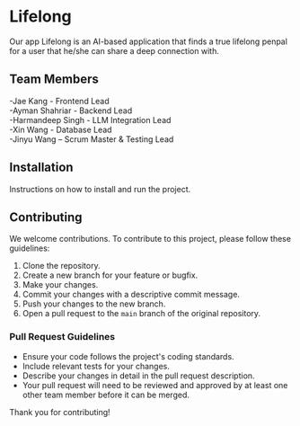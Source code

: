 # Lifelong
Our app Lifelong is an AI-based application that finds a true lifelong penpal for a user that he/she can share a deep connection with.

## Team Members
-Jae Kang - Frontend Lead  
-Ayman Shahriar - Backend Lead  
-Harmandeep Singh - LLM Integration Lead  
-Xin Wang - Database Lead  
-Jinyu Wang – Scrum Master & Testing Lead


## Installation
Instructions on how to install and run the project.



## Contributing
We welcome contributions. To contribute to this project, please follow these guidelines:

1. Clone the repository.
2. Create a new branch for your feature or bugfix.
3. Make your changes.
4. Commit your changes with a descriptive commit message.
5. Push your changes to the new branch.
6. Open a pull request to the `main` branch of the original repository.

### Pull Request Guidelines
- Ensure your code follows the project's coding standards.
- Include relevant tests for your changes.
- Describe your changes in detail in the pull request description.
- Your pull request will need to be reviewed and approved by at least one other team member before it can be merged.

Thank you for contributing!
